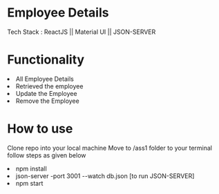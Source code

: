 # Employee Details

Tech Stack : ReactJS || Material UI || JSON-SERVER

# Functionality

<ui>
  <li>All Employee Details</li> 
   <li>Retrieved the employee</li>
  <li>Update the Employee</li>
  <li>Remove the Employee</li>

# How to use
Clone repo into your local machine
Move to /ass1 folder to your terminal follow  steps as given below
<br>
  <ui>
    <li>npm install</li>
    <li>json-server -port 3001 --watch db.json [to run JSON-SERVER]</li>
    <li>npm start</li>
  </ui>
  
